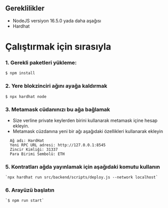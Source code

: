 
## Gereklilikler
- NodeJS versiyon 16.5.0 yada daha aşağısı 
- Hardhat

# Çalıştırmak için sırasıyla

### 1. Gerekli paketleri yükleme:
```
$ npm install
```
### 2. Yere blokzinciri ağını ayağa kaldırmak
```
$ npx hardhat node
```
### 3. Metamask cüdanınızı bu ağa bağlamak
- Size verline private keylerden birini kullanarak metamask içine hesap ekleyin.
- Metamask cüzdanına yeni bir ağı aşağıdaki özellikleri kullanarak ekleyin
```
  Ağ adı: HardHat 
  Yeni RPC URL adresi: http://127.0.0.1:8545
  Zincir Kimliği: 31337
  Para Birimi Sembolü: ETH
```
### 5. Kontratları ağda yayınlamak için aşağıdaki komutu kullanın
```
`npx hardhat run src/backend/scripts/deploy.js --network localhost`
```
### 6. Arayüzü başlatın
```
`$ npm run start`
```
